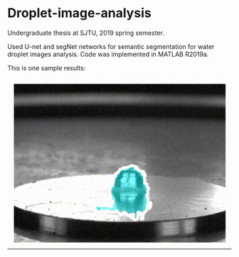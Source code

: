 # Droplet-image-analysis
Undergraduate thesis at SJTU, 2019 spring semester.

Used U-net and segNet networks for semantic segmentation for water droplet images analysis.
Code was implemented in MATLAB R2019a.

This is one sample results:

![image](https://github.com/qiyan98/Droplet-image-analysis/blob/master/sample_gif.gif)
